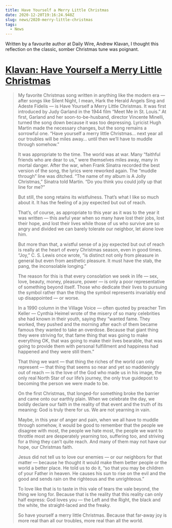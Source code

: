 ```yaml
---
title: Have Yourself a Merry Little Christmas
date: 2020-12-20T19:16:24.948Z
slug: news/2020-merry-little-christmas
tags:
  - News
---
```


Written by a favourite author at Daily Wire, Andrew Klavan, I thought this reflection on the classic, somber Christmas tune was poignant.

# [Klavan: Have Yourself a Merry Little Christmas](https://www.dailywire.com/news/klavan-have-yourself-a-merry-little-christmas)

> My favorite Christmas song written in anything like the modern era — after songs like Silent Night, I mean, Hark the Herald Angels Sing and Adeste Fidelis — is Have Yourself a Merry Little Christmas. It was first introduced by Judy Garland in the 1944 film “Meet Me in St. Louis.” At first, Garland and her soon-to-be-husband, director Vincente Minelli, turned the song down because it was too depressing. Lyricist Hugh Martin made the necessary changes, but the song remains a sorrowful one. “Have yourself a merry little Christmas… next year all our troubles will be miles away… until then we’ll have to muddle through somehow.”
> 
> It was appropriate to the time. The world was at war. Many “faithful friends who are dear to us,” were themselves miles away, many in mortal danger. After the war, when Frank Sinatra recorded the best version of the song, the lyrics were reworked again. The “muddle through” line was ditched. “The name of my album is A Jolly Christmas,” Sinatra told Martin. “Do you think you could jolly up that line for me?”
> 
> But still, the song retains its wistfulness. That’s what I like so much about it. It has the feeling of a joy expected but out of reach.
> 
> That’s, of course, as appropriate to this year as it was to the year it was written — this awful year when so many have lost their jobs, lost their hope, and lost their lives while those of us who survive are so angry and divided we can barely tolerate our neighbor, let alone love him.
> 
> But more than that, a wistful sense of a joy expected but out of reach is really at the heart of every Christmas season, even in good times. “Joy,” C. S. Lewis once wrote, “is distinct not only from pleasure in general but even from aesthetic pleasure. It must have the stab, the pang, the inconsolable longing.”
> 
> The reason for this is that every consolation we seek in life — sex, love, beauty, money, pleasure, power — is only a poor representative of something beyond itself. Those who dedicate their lives to pursuing the symbol rather than the thing the symbol represents invariably end up disappointed — or worse.
> 
> In a 1990 column in the Village Voice — often quoted by preacher Tim Keller — Cynthia Heimel wrote of the misery of so many celebrities she had known in their youth, saying they “wanted fame. They worked, they pushed and the morning after each of them became famous they wanted to take an overdose. Because that giant thing they were striving for, that fame thing that was going to make everything OK, that was going to make their lives bearable, that was going to provide them with personal fulfillment and happiness had happened and they were still them.”
> 
> That thing we want — that thing the riches of the world can only represent — that thing that seems so near and yet so maddeningly out of reach — is the love of the God who made us in his image, the only real North Star of our life’s journey, the only true guidepost to becoming the person we were made to be.
> 
> On the first Christmas, that longed-for something broke the barrier and came onto our earthly plain. When we celebrate the day, we boldly declare our faith in the reality of that event and the truth of its meaning: God is truly there for us. We are not yearning in vain.
> 
> Maybe, in this year of anger and pain, when we all have to muddle through somehow, it would be good to remember that the people we disagree with most, the people we hate most, the people we want to throttle most are desperately yearning too, suffering too, and striving for a thing they can’t quite reach. And many of them may not have our hope, our Christmas faith.
> 
> Jesus did not tell us to love our enemies — or our neighbors for that matter — because he thought it would make them better people or the world a better place. He told us to do it, “so that you may be children of your Father in heaven. He causes his sun to rise on the evil and the good and sends rain on the righteous and the unrighteous.”
> 
> To love like that is to taste in this vale of tears the vale beyond, the thing we long for. Because that is the reality that this reality can only half express: God loves you — the Left and the Right, the black and the white, the straight-laced and the freaky.
> 
> So have yourself a merry little Christmas. Because that far-away joy is more real than all our troubles, more real than all the world.
